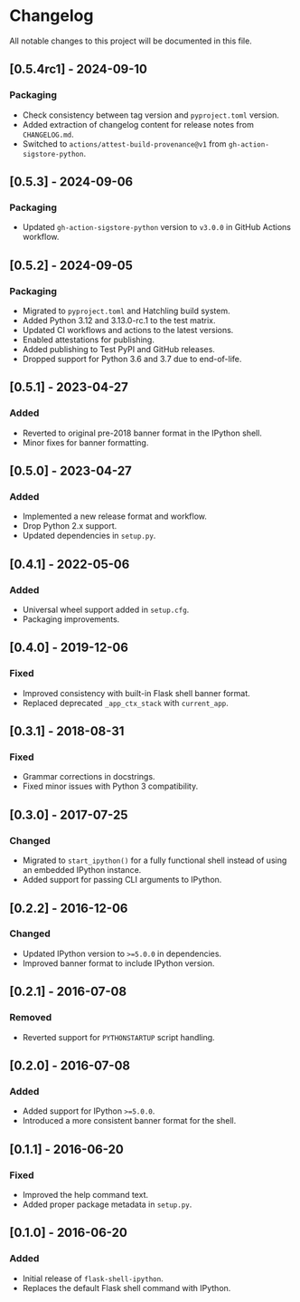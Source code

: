 # Changelog

All notable changes to this project will be documented in this file.

## [0.5.4rc1] - 2024-09-10
### Packaging
- Check consistency between tag version and `pyproject.toml` version.
- Added extraction of changelog content for release notes from `CHANGELOG.md`.
- Switched to `actions/attest-build-provenance@v1` from `gh-action-sigstore-python`.

## [0.5.3] - 2024-09-06
### Packaging
- Updated `gh-action-sigstore-python` version to `v3.0.0` in GitHub Actions workflow.

## [0.5.2] - 2024-09-05
### Packaging
- Migrated to `pyproject.toml` and Hatchling build system.
- Added Python 3.12 and 3.13.0-rc.1 to the test matrix.
- Updated CI workflows and actions to the latest versions.
- Enabled attestations for publishing.
- Added publishing to Test PyPI and GitHub releases.
- Dropped support for Python 3.6 and 3.7 due to end-of-life.

## [0.5.1] - 2023-04-27
### Added
- Reverted to original pre-2018 banner format in the IPython shell.
- Minor fixes for banner formatting.

## [0.5.0] - 2023-04-27
### Added
- Implemented a new release format and workflow.
- Drop Python 2.x support.
- Updated dependencies in `setup.py`.

## [0.4.1] - 2022-05-06
### Added
- Universal wheel support added in `setup.cfg`.
- Packaging improvements.

## [0.4.0] - 2019-12-06
### Fixed
- Improved consistency with built-in Flask shell banner format.
- Replaced deprecated `_app_ctx_stack` with `current_app`.

## [0.3.1] - 2018-08-31
### Fixed
- Grammar corrections in docstrings.
- Fixed minor issues with Python 3 compatibility.

## [0.3.0] - 2017-07-25
### Changed
- Migrated to `start_ipython()` for a fully functional shell instead of using an embedded IPython instance.
- Added support for passing CLI arguments to IPython.

## [0.2.2] - 2016-12-06
### Changed
- Updated IPython version to `>=5.0.0` in dependencies.
- Improved banner format to include IPython version.

## [0.2.1] - 2016-07-08
### Removed
- Reverted support for `PYTHONSTARTUP` script handling.

## [0.2.0] - 2016-07-08
### Added
- Added support for IPython `>=5.0.0`.
- Introduced a more consistent banner format for the shell.

## [0.1.1] - 2016-06-20
### Fixed
- Improved the help command text.
- Added proper package metadata in `setup.py`.

## [0.1.0] - 2016-06-20
### Added
- Initial release of `flask-shell-ipython`.
- Replaces the default Flask shell command with IPython.

